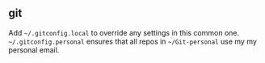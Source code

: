 ## git

Add `~/.gitconfig.local` to override any settings in this common one.
`~/.gitconfig.personal` ensures that all repos in `~/Git-personal` use my my
personal email.
